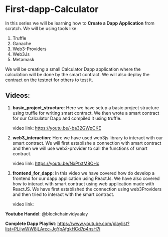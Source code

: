 # First-dapp-Calculator

In this series we will be learning how to **Create a Dapp Application** from scratch. We will be using tools like:

1. Truffle
2. Ganache
3. Web3-Providers
4. Web3Js
5. Metamask

We will be creating a small Calculator Dapp application where the calculation will be done by the smart contract. We will also deploy the contract on the testnet for 
others to test it.

## Videos:

1. **basic_project_structure**: Here we have setup a basic project structure using truffle for writing smart contract. We then wrote a smart contract for
our Calculator Dapp and compiled it using truffle. 

    video link: https://youtu.be/-ba32GWpCKE
    
2. **web3_interaction**: Here we have used web3js library to interact with our smart contract. We will first establishe a connection with smart contract and then we will 
use web3-provider to call the functions of smart contract.

    video link: https://youtu.be/NxPtxtM8OHc

3. **frontend_for_dapp**: In this video we have covered how do develop a frontend for our dapp application using ReactJs. We have also covered how to interact with smart contract using web application made with ReactJS. We have first established the connection using web3Providers and then tried to interact with the smart contract. 
    
    video link: 

**Youtube Handel**: @blockchainvidyaalay

**Complete Dapp Playlist**: https://www.youtube.com/playlist?list=PLijwWW8jLArcc-JgYpAfgkHCd7p4nsH7i  
